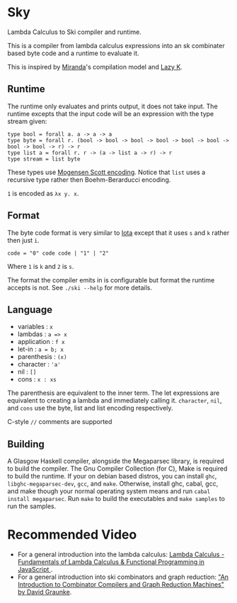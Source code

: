 # Sky
Lambda Calculus to Ski compiler and runtime.

This is a compiler from lambda calculus expressions into an sk combinater based byte code and a runtime to evaluate it.

This is inspired by [Miranda](https://en.wikipedia.org/wiki/Miranda_(programming_language))'s compilation model and [Lazy K](https://tromp.github.io/cl/lazy-k.html).
## Runtime
The runtime only evaluates and prints output, it does not take input.
The runtime excepts that the input code will be an expression with the type stream given:
```
type bool = forall a. a -> a -> a
type byte = forall r. (bool -> bool -> bool -> bool -> bool -> bool -> bool -> bool -> r) -> r
type list a = forall r. r -> (a -> list a -> r) -> r
type stream = list byte
```
These types use [Mogensen Scott encoding](https://en.wikipedia.org/wiki/Mogensen%E2%80%93Scott_encoding).
Notice that `list` uses a recursive type rather then Boehm-Berarducci encoding.

`1` is encoded as `λx y. x`.

## Format
The byte code format is very similar to [Iota](https://en.wikipedia.org/wiki/Iota_and_Jot) except that it uses `s` and `k` rather then just `i`.
```
code = "0" code code | "1" | "2"
```
Where `1` is `k` and `2` is `s`.

The format the compiler emits in is configurable but format the runtime accepts is not. See ``./ski --help`` for more details.

## Language
* variables : `x`
* lambdas : `a => x`
* application : `f x`
* let-in : `a = b; x`
* parenthesis : `(x)`
* character : `'a'`
* nil : `[]`
* cons : `x : xs`

The parenthesis are equivalent to the inner term.
The let expressions are equivalent to creating a lambda and immediately calling it.
`character`, `nil`, and `cons` use the byte, list and list encoding respectively. 

C-style ``//`` comments are supported

## Building
A Glasgow Haskell compiler, alongside the Megaparsec library, is required to build the compiler.
The Gnu Compiler Collection (for C), Make is required to build the runtime.
If your on debian based distros, you can install `ghc`, `libghc-megaparsec-dev`, `gcc`, and `make`.
Otherwise, install ghc, cabal, gcc, and make though your normal operating system means and run `cabal install megaparsec`.
Run ``make`` to build the executables and ``make samples`` to run the samples.

# Recommended Video
* For a general introduction into the lambda calculus: [Lambda Calculus - Fundamentals of Lambda Calculus & Functional Programming in JavaScript
](https://youtu.be/3VQ382QG-y4).
* For a general introduction into ski combinators and graph reduction: ["An Introduction to Combinator Compilers and Graph Reduction Machines" by David Graunke](https://youtu.be/GawiQQCn3bk).
